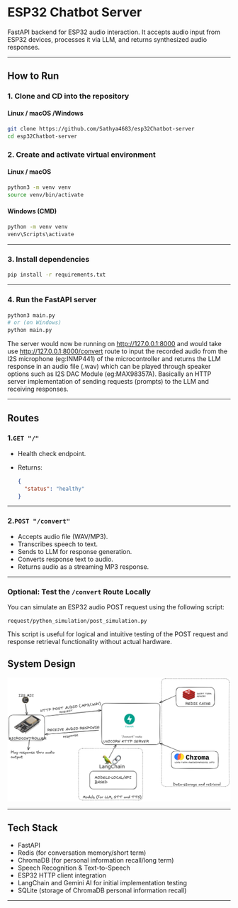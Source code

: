
#  ESP32 Chatbot Server

FastAPI backend for ESP32 audio interaction. It accepts audio input from ESP32 devices, processes it via LLM, and returns synthesized audio responses.

---

##  How to Run
### 1. Clone and CD into the repository

####  Linux / macOS /Windows
```bash
git clone https://github.com/Sathya4683/esp32Chatbot-server
cd esp32Chatbot-server
````


### 2. Create and activate virtual environment

####  Linux / macOS
```bash
python3 -m venv venv
source venv/bin/activate
````

####  Windows (CMD)

```cmd
python -m venv venv
venv\Scripts\activate
```

---

### 3. Install dependencies

```bash
pip install -r requirements.txt
```

---

### 4. Run the FastAPI server

```bash
python3 main.py
# or (on Windows)
python main.py
```
The server would now be running on http://127.0.0.1:8000 and would take use http://127.0.0.1:8000/convert route to input the recorded audio from the I2S microphone (eg:INMP441) of the microcontroller and returns the LLM response in an audio file (.wav) which can be played through speaker options such as I2S DAC Module (eg:MAX98357A).
Basically an HTTP server implementation of sending requests (prompts) to the LLM and receiving responses.

---

##  Routes

### 1.`GET "/"`

* Health check endpoint.
* Returns:

  ```json
  {
    "status": "healthy"
  }
  ```

---

### 2.`POST "/convert"`

* Accepts audio file (WAV/MP3).
* Transcribes speech to text.
* Sends to LLM for response generation.
* Converts response text to audio.
* Returns audio as a streaming MP3 response.

---
###  Optional: Test the `/convert` Route Locally

You can simulate an ESP32 audio POST request using the following script:

```
request/python_simulation/post_simulation.py
```

This script is useful for logical and intuitive testing of the POST request and response retrieval functionality without actual hardware.

##  System Design

![System Design](assets/systemdesign.png)


---
##  Tech Stack

* FastAPI
* Redis (for conversation memory/short term)
* ChromaDB (for personal information recall/long term)
* Speech Recognition & Text-to-Speech
* ESP32 HTTP client integration
* LangChain and Gemini AI for initial implementation testing
* SQLite (storage of ChromaDB personal information recall)
  

---


